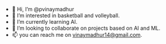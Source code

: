 - 👋 Hi, I’m @pvinaymadhur
- 👀 I’m interested in basketball and volleyball.
- 🌱 I’m currently learning AI.
- 💞️ I’m looking to collaborate on projects based on AI and ML.
- 📫 you can reach me on vinaymadhur14@gmail.com.



